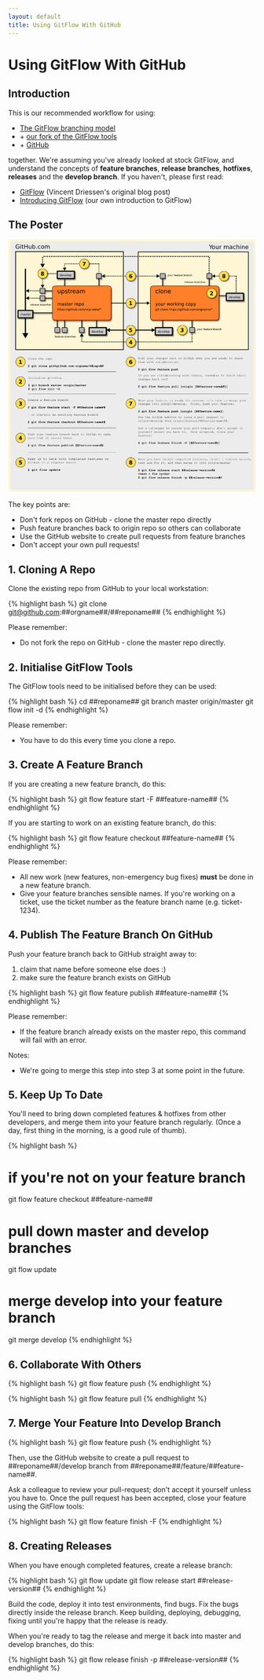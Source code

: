 ```yaml
---
layout: default
title: Using GitFlow With GitHub
---
```

# Using GitFlow With GitHub #

## Introduction ##

This is our recommended workflow for using:

* [The GitFlow branching model](http://nvie.com/posts/a-successful-git-branching-model/)
* \+ [our fork of the GitFlow tools](https://github.com/datasift/gitflow)
* \+ [GitHub](https://github.com)

together.  We're assuming you've already looked at stock GitFlow, and understand the concepts of __feature branches__, __release branches__, __hotfixes__, __releases__ and the __develop branch__.  If you haven't, please first read:

* [GitFlow](http://nvie.com/posts/a-successful-git-branching-model/) (Vincent Driessen's original blog post)
* [Introducing GitFlow](http://datasift.github.com/gitflow/IntroducingGitFlow.html) (our own introduction to GitFlow)

## The Poster ##

![GitFlow For GitHub](GitFlowWorkflowNoFork.png)

<p><span class="label label-info">The key points are:</span></p>

* Don't fork repos on GitHub - clone the master repo directly
* Push feature branches back to origin repo so others can collaborate
* Use the GitHub website to create pull requests from feature branches
* Don't accept your own pull requests!

## 1. Cloning A Repo ##

Clone the existing repo from GitHub to your local workstation:

{% highlight bash %}
git clone git@github.com:##orgname##/##reponame##
{% endhighlight %}

<p><span class="label label-important">Please remember:</span></p>

* Do not fork the repo on GitHub - clone the master repo directly.

## 2. Initialise GitFlow Tools ##

The GitFlow tools need to be initialised before they can be used:

{% highlight bash %}
cd ##reponame##
git branch master origin/master
git flow init -d
{% endhighlight %}

<p><span class="label label-important">Please remember:</span></p>

* You have to do this every time you clone a repo.

## 3. Create A Feature Branch ##

If you are creating a new feature branch, do this:

{% highlight bash %}
git flow feature start -F ##feature-name##
{% endhighlight %}

If you are starting to work on an existing feature branch, do this:

{% highlight bash %}
git flow feature checkout ##feature-name##
{% endhighlight %}

<p><span class="label label-important">Please remember:</span></p>

* All new work (new features, non-emergency bug fixes) __must__ be done in a new feature branch.
* Give your feature branches sensible names.  If you're working on a ticket, use the ticket number as the feature branch name (e.g. ticket-1234).

## 4. Publish The Feature Branch On GitHub ##

Push your feature branch back to GitHub straight away to:

1. claim that name before someone else does :)
1. make sure the feature branch exists on GitHub

{% highlight bash %}
git flow feature publish ##feature-name##
{% endhighlight %}

<p><span class="label label-important">Please remember:</span></p>

* If the feature branch already exists on the master repo, this command will fail with an error.

<p><span class="label label-info">Notes:</span></p>

* We're going to merge this step into step 3 at some point in the future.

## 5. Keep Up To Date ##

You'll need to bring down completed features & hotfixes from other developers, and merge them into your feature branch regularly.  (Once a day, first thing in the morning, is a good rule of thumb).

{% highlight bash %}
# if you're not on your feature branch
git flow feature checkout ##feature-name##

# pull down master and develop branches
git flow update

# merge develop into your feature branch
git merge develop
{% endhighlight %}

## 6. Collaborate With Others ##

{% highlight bash %}
git flow feature push
{% endhighlight %}

{% highlight bash %}
git flow feature pull
{% endhighlight %}

## 7. Merge Your Feature Into Develop Branch ##

{% highlight bash %}
git flow feature push
{% endhighlight %}

Then, use the GitHub website to create a pull request to ##reponame##/develop branch from ##reponame##/feature/##feature-name##.

Ask a colleague to review your pull-request; don't accept it yourself unless you have to.  Once the pull request has been accepted, close your feature using the GitFlow tools:

{% highlight bash %}
git flow feature finish -F
{% endhighlight %}

## 8. Creating Releases ##

When you have enough completed features, create a release branch:

{% highlight bash %}
git flow update
git flow release start ##release-version##
{% endhighlight %}

Build the code, deploy it into test environments, find bugs.  Fix the bugs directly inside the release branch.  Keep building, deploying, debugging, fixing until you're happy that the release is ready.

When you're ready to tag the release and merge it back into master and develop branches, do this:

{% highlight bash %}
git flow release finish -p ##release-version##
{% endhighlight %}
